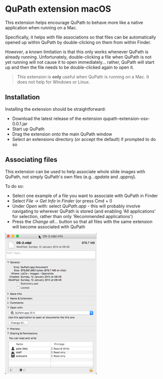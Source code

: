 QuPath extension macOS
======================

This extension helps encourage QuPath to behave more like a native application when running on a Mac.

Specifically, it helps with file associations so that files can be automatically opened up within QuPath by double-clicking on them from within Finder.

*However*, a known limitation is that this only works whenever QuPath is already running.  Unfortunately, double-clicking a file when QuPath is not yet running will not cause it to open immediately... rather, QuPath will start up and then the file needs to be double-clicked again to open it.

> This extension is **only** useful when QuPath is running on a Mac.  It does not help for Windows or Linux.


## Installation

Installing the extension should be straightforward:

* Download the latest release of the extension qupath-extension-osx-0.0.1.jar
* Start up QuPath
* Drag the extension onto the main QuPath window
* Select an extensions directory (or accept the default) if prompted to do so


## Associating files

This extension can be used to help associate whole slide images with QuPath, not simply QuPath's own files (e.g. *.qpdata* and *.qpproj*).

To do so:

* Select one example of a file you want to associate with QuPath in Finder
* Select *File &rarr; Get Info* in *Finder* (or press Cmd + I)
* Under *Open with:* select *QuPath.app* - this will probably involve navigating to wherever QuPath is stored (and enabling 'All applications' for selection, rather than only 'Recommended applications')
* Press the *Change all...* button so that all files with the same extension will become associated with QuPath

![Set file association to QuPath](images/macos_default_association.png)
